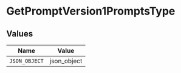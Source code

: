 # GetPromptVersion1PromptsType


## Values

| Name          | Value         |
| ------------- | ------------- |
| `JSON_OBJECT` | json_object   |